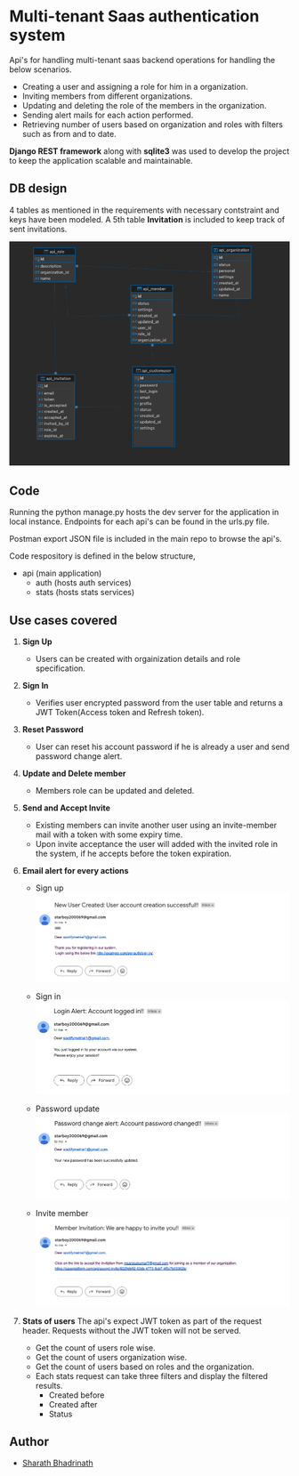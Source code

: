 # Multi-tenant Saas authentication system
Api's for handling multi-tenant saas backend operations for handling the below scenarios.
- Creating a user and assigning a role for him in a organization.
- Inviting members from different organizations.
- Updating and deleting the role of the members in the organization.
- Sending alert mails for each action performed.
- Retrieving number of users based on organization and roles with filters such as from and to date.

**Django REST framework** along with **sqlite3** was used to develop the project to keep the application scalable and maintainable.

## DB design
4 tables as mentioned in the requirements with necessary contstraint and keys have been modeled. A 5th table **Invitation** is included to keep track of sent invitations.

![Database Schema](https://github.com/iamLUCISTAR/AuthService/blob/master/Screenshot%202024-09-14%20at%2012.14.31%20PM.png?raw=true)


## Code

Running the python manage.py hosts the dev server for the application in local instance. 
Endpoints for each api's can be found in the urls.py file.

Postman export JSON file is included in the main repo to browse the api's.

Code respository is defined in the below structure,

- api (main application)
  - auth (hosts auth services)
  - stats (hosts stats services)

## Use cases covered

1. **Sign Up**
   - Users can be created with orgainization details and role specification.
2. **Sign In**
   - Verifies user encrypted password from the user table and returns a JWT Token(Access token and Refresh token).
3. **Reset Password**
   - User can reset his account password if he is already a user and send password change alert.
4. **Update and Delete member**
   - Members role can be updated and deleted.
5. **Send and Accept Invite**
   - Existing members can invite another user using an invite-member mail with a token with some expiry time.
   - Upon invite acceptance the user will added with the invited role in the system, if he accepts before the token expiration.
6. **Email alert for every actions**
   - Sign up
   ![Sign up](https://github.com/iamLUCISTAR/AuthService/blob/master/Screenshot%202024-09-14%20at%2011.49.23%20AM.png?raw=true)

   - Sign in
   ![Sign in](https://github.com/iamLUCISTAR/AuthService/blob/master/Screenshot%202024-09-14%20at%2011.49.32%20AM.png?raw=true)

   - Password update
   ![Password change](https://github.com/iamLUCISTAR/AuthService/blob/master/Screenshot%202024-09-14%20at%2011.49.43%20AM.png?raw=true)

   - Invite member
   ![Invite member](https://github.com/iamLUCISTAR/AuthService/blob/master/Screenshot%202024-09-14%20at%2011.49.52%20AM.png?raw=true)

7. **Stats of users**
   The api's expect JWT token as part of the request header. Requests without the JWT token will not be served.
   - Get the count of users role wise.
   - Get the count of users organization wise.
   - Get the count of users based on roles and the organization.
   - Each stats request can take three filters and display the filtered results.
     - Created before
     - Created after
     - Status

## Author

- [Sharath Bhadrinath](https://github.com/iamLUCISTAR)
